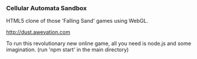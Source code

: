 ### Cellular Automata Sandbox

HTML5 clone of those 'Falling Sand' games using WebGL. 

http://dust.awevation.com

To run this revolutionary new online game, all you need is node.js and some imagination. (run 'npm start' in the main directory)
